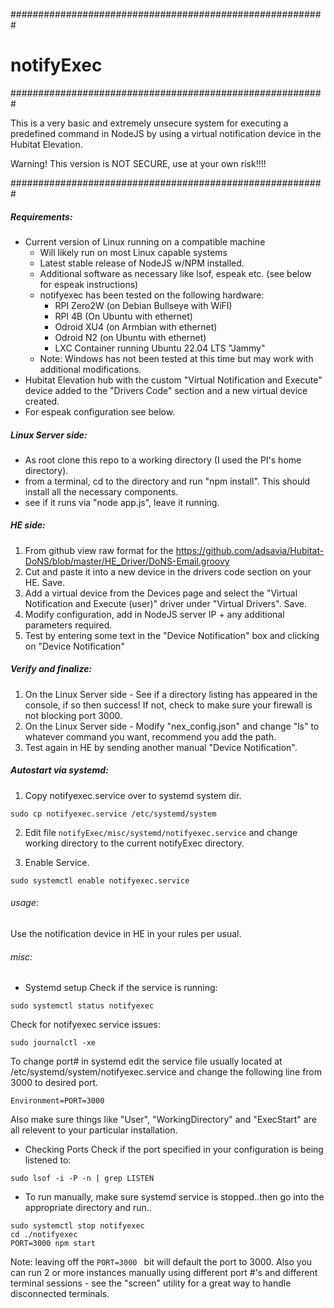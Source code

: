 #########################################################
# notifyExec
#########################################################

This is a very basic and extremely unsecure system for executing a predefined command in NodeJS by using a virtual notification device in the Hubitat Elevation.

Warning! This version is NOT SECURE, use at your own risk!!!!

#########################################################

##### Requirements:
- Current version of Linux running on a compatible machine
  - Will likely run on most Linux capable systems
  - Latest stable release of NodeJS w/NPM installed.
  - Additional software as necessary like lsof, espeak etc. (see below for espeak instructions)
  - notifyexec has been tested on the following hardware:
    - RPI Zero2W (on Debian Bullseye with WiFI)
    - RPI 4B (On Ubuntu with ethernet)
    - Odroid XU4 (on Armbian with ethernet)
    - Odroid N2 (on Ubuntu with ethernet)
    - LXC Container running Ubuntu 22.04 LTS "Jammy"
  - Note: Windows has not been tested at this time but may work with additional modifications.
- Hubitat Elevation hub with the custom "Virtual Notification and Execute" device added to the "Drivers Code" section and a new virtual device created.
- For espeak configuration see below.

##### Linux Server side:
- As root clone this repo to a working directory (I used the PI's home directory).
- from a terminal, cd to the directory and run "npm install". This should install all the necessary components.
- see if it runs via "node app.js", leave it running.

##### HE side:
1) From github view raw format for the https://github.com/adsavia/Hubitat-DoNS/blob/master/HE_Driver/DoNS-Email.groovy
2) Cut and paste it into a new device in the drivers code section on your HE. Save.
3) Add a virtual device from the Devices page and select the "Virtual Notification and Execute (user)" driver under "Virtual Drivers". Save.
4) Modify configuration, add in NodeJS server IP + any additional parameters required. 
5) Test by entering some text in the "Device Notification" box and clicking on "Device Notification"

##### Verify and finalize:
1) On the Linux Server side - See if a directory listing has appeared in the console, if so then success! If not, check to make sure your firewall is not blocking port 3000.
2) On the Linux Server side - Modify "nex_config.json" and change "ls" to whatever command you want, recommend you add the path.
3) Test again in HE by sending another manual "Device Notification".

##### Autostart via systemd:
1) Copy notifyexec.service over to systemd system dir.
```
sudo cp notifyexec.service /etc/systemd/system
```
2) Edit file `notifyExec/misc/systemd/notifyexec.service` and change working directory to the current notifyExec directory.

3) Enable Service.
```
sudo systemctl enable notifyexec.service
```

###### usage:

Use the notification device in HE in your rules per usual.

###### misc:

- Systemd setup
Check if the service is running:
```
sudo systemctl status notifyexec
```

Check for notifyexec service issues:
```
sudo journalctl -xe
```

To change port# in systemd edit the service file usually located at /etc/systemd/system/notifyexec.service
and change the following line from 3000 to desired port. 
```
Environment=PORT=3000
```
Also make sure things like "User", "WorkingDirectory" and "ExecStart" are all relevent to your particular installation.

- Checking Ports
Check if the port specified in your configuration is being listened to:
```
sudo lsof -i -P -n | grep LISTEN
```

- To run manually, make sure systemd service is stopped..then go into the appropriate directory and run..
```
sudo systemctl stop notifyexec
cd ./notifyexec
PORT=3000 npm start
```
Note: leaving off the `PORT=3000 ` bit will default the port to 3000. Also you can run 2 or more instances manually using different port #'s and different terminal sessions - see the "screen" utility for a great way to handle disconnected terminals.

